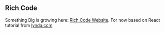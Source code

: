 ## Rich Code

Something Big is growing here: [Rich Code Website](https://rich-code.herokuapp.com/). 
For now based on React tutorial from [lynda.com](https://www.lynda.com/React-js-tutorials/Building-AI/558648/597682-4.html?autoplay=true)